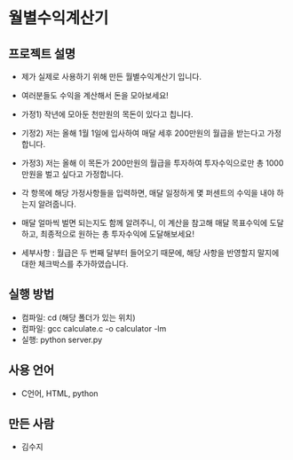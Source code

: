 # 월별수익계산기

## 프로젝트 설명
- 제가 실제로 사용하기 위해 만든 월별수익계산기 입니다.
- 여러분들도 수익을 계산해서 돈을 모아보세요!
  
- 가정1) 작년에 모아둔 천만원의 목돈이 있다고 칩니다.
- 기정2) 저는 올해 1월 1일에 입사하여 매달 세후 200만원의 월급을 받는다고 가정합니다.
- 가정3) 저는 올해 이 목돈가 200만원의 월급을 투자하여 투자수익으로만 총 1000만원을 벌고 싶다고 가정합니다.
- 각 항목에 해당 가정사항들을 입력하면, 매달 일정하게 몇 퍼센트의 수익을 내야 하는지 알려줍니다.
- 매달 얼마씩 벌면 되는지도 함께 알려주니, 이 계산을 참고해 매달 목표수익에 도달하고, 최종적으로 원하는 총 투자수익에 도달해보세요!

- 세부사항 : 월급은 두 번째 달부터 들어오기 때문에, 해당 사항을 반영할지 말지에 대한 체크박스를 추가하였습니다.

## 실행 방법
- 컴파일: cd (해당 폴더가 있는 위치)
- 컴파일: gcc calculate.c -o calculator -lm
- 실행: python server.py

## 사용 언어
- C언어, HTML, python

## 만든 사람
- 김수지
